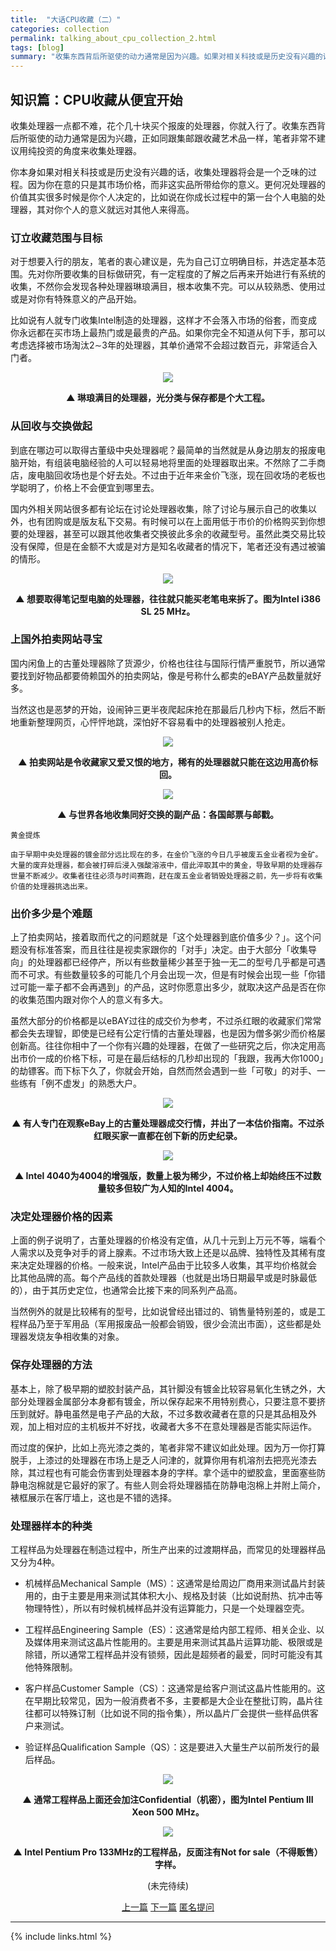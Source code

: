 ```yaml
---
title:  "大话CPU收藏（二）"
categories: collection
permalink: talking_about_cpu_collection_2.html
tags: [blog]
summary: "收集东西背后所驱使的动力通常是因为兴趣。如果对相关科技或是历史没有兴趣的话，收集处理器将会是一个乏味的过程。对于想要入行的朋友，笔者的衷心建议是，先为自己订立明确目标，并选定基本范围。可以从较熟悉、使用过或是对你有特殊意义的产品开始。"
---
```



## 知识篇：CPU收藏从便宜开始

收集处理器一点都不难，花个几十块买个报废的处理器，你就入行了。收集东西背后所驱使的动力通常是因为兴趣，正如同跟集邮跟收藏艺术品一样，笔者非常不建议用纯投资的角度来收集处理器。

你本身如果对相关科技或是历史没有兴趣的话，收集处理器将会是一个乏味的过程。因为你在意的只是其市场价格，而非这实品所带给你的意义。更何况处理器的价值其实很多时候是你个人决定的，比如说在你成长过程中的第一台个人电脑的处理器，其对你个人的意义就远对其他人来得高。


### 订立收藏范围与目标

对于想要入行的朋友，笔者的衷心建议是，先为自己订立明确目标，并选定基本范围。先对你所要收集的目标做研究，有一定程度的了解之后再来开始进行有系统的收集，不然你会发现各种处理器琳琅满目，根本收集不完。可以从较熟悉、使用过或是对你有特殊意义的产品开始。

比如说有人就专门收集Intel制造的处理器，这样才不会落入市场的俗套，而变成你永远都在买市场上最热门或是最贵的产品。如果你完全不知道从何下手，那可以考虑选择被市场淘汰2∼3年的处理器，其单价通常不会超过数百元，非常适合入门者。

<div align="center">
    <img src="../images/blogs/talking_about_cpu_collection_fig07.jpg"/>
    <p><b>▲ 琳琅满目的处理器，光分类与保存都是个大工程。</b></p>
</div>


### 从回收与交换做起

到底在哪边可以取得古董级中央处理器呢？最简单的当然就是从身边朋友的报废电脑开始，有组装电脑经验的人可以轻易地将里面的处理器取出来。不然除了二手商店，废电脑回收场也是个好去处。不过由于近年来金价飞涨，现在回收场的老板也学聪明了，价格上不会便宜到哪里去。

国内外相关网站很多都有论坛在讨论处理器收集，除了讨论与展示自己的收集以外，也有团购或是版友私下交易。有时候可以在上面用低于市价的价格购买到你想要的处理器，甚至可以跟其他收集者交换彼此多余的收藏型号。虽然此类交易比较没有保障，但是在金额不大或是对方是知名收藏者的情况下，笔者还没有遇过被骗的情形。

<div align="center">
    <img src="../images/blogs/talking_about_cpu_collection_fig08.jpg"/>
    <p><b>▲ 想要取得笔记型电脑的处理器，往往就只能买老笔电来拆了。图为Intel i386 SL 25 MHz。</b></p>
</div>


### 上国外拍卖网站寻宝

国内闲鱼上的古董处理器除了货源少，价格也往往与国际行情严重脱节，所以通常要找到好物品都要倚赖国外的拍卖网站，像是号称什么都卖的eBAY产品数量就好多。

当然这也是恶梦的开始，设闹钟三更半夜爬起床抢在那最后几秒内下标，然后不断地重新整理网页，心怦怦地跳，深怕好不容易看中的处理器被别人抢走。

<div align="center">
    <img src="../images/blogs/talking_about_cpu_collection_fig09.jpg"/>
    <p><b>▲ 拍卖网站是令收藏家又爱又恨的地方，稀有的处理器就只能在这边用高价标回。</b></p>
</div>

<div align="center">
    <img src="../images/blogs/talking_about_cpu_collection_fig10.jpg"/>
    <p><b>▲ 与世界各地收集同好交换的副产品：各国邮票与邮戳。</b></p>
</div>

```
黄金提炼

由于早期中央处理器的镀金部分远比现在的多，在金价飞涨的今日几乎被废五金业者视为金矿。大量的废弃处理器，都会被打碎后浸入强酸溶液中，借此淬取其中的黄金，导致早期的处理器存世量不断减少。收集者往往必须与时间赛跑，赶在废五金业者销毁处理器之前，先一步将有收集价值的处理器挑选出来。
```


### 出价多少是个难题

上了拍卖网站，接着取而代之的问题就是「这个处理器到底价值多少？」。这个问题没有标准答案，而且往往是视卖家跟你的「对手」决定。由于大部分「收集导向」的处理器都已经停产，所以有些数量稀少甚至于独一无二的型号几乎都是可遇而不可求。有些数量较多的可能几个月会出现一次，但是有时候会出现一些「你错过可能一辈子都不会再遇到」的产品，这时你愿意出多少，就取决这产品是否在你的收集范围内跟对你个人的意义有多大。

虽然大部分的价格都是以eBAY过往的成交价为参考，不过杀红眼的收藏家们常常都会失去理智，即使是已经有公定行情的古董处理器，也是因为僧多粥少而价格屡创新高。往往你相中了一个你有兴趣的处理器，在做了一些研究之后，你决定用高出市价一成的价格下标，可是在最后结标的几秒却出现的「我跟，我再大你1000」的劫镖客。而下标下久了，你就会开始，自然而然会遇到一些「可敬」的对手、一些练有「例不虚发」的熟悉大户。

<div align="center">
    <img src="../images/blogs/talking_about_cpu_collection_fig11.jpg"/>
    <p><b>▲ 有人专门在观察eBay上的古董处理器成交行情，并出了一本估价指南。不过杀红眼买家一直都在创下新的历史纪录。</b></p>
</div>

<div align="center">
    <img src="../images/blogs/talking_about_cpu_collection_fig12.jpg"/>
    <p><b>▲ Intel 4040为4004的增强版，数量上极为稀少，不过价格上却始终压不过数量较多但较广为人知的Intel 4004。</b></p>
</div>


### 决定处理器价格的因素

上面的例子说明了，古董处理器的价格没有定值，从几十元到上万元不等，端看个人需求以及竞争对手的肾上腺素。不过市场大致上还是以品牌、独特性及其稀有度来决定处理器的价格。一般来说，Intel产品由于比较多人收集，其平均价格就会比其他品牌的高。每个产品线的首款处理器（也就是出场日期最早或是时脉最低的），由于其历史定位，也通常会比接下来的同系列产品高。

当然例外的就是比较稀有的型号，比如说曾经出错过的、销售量特别差的，或是工程样品乃至于军用品（军用报废品一般都会销毁，很少会流出市面），这些都是处理器发烧友争相收集的对象。


### 保存处理器的方法

基本上，除了极早期的塑胶封装产品，其针脚没有镀金比较容易氧化生锈之外，大部分处理器金属部分本身都有镀金，所以保存起来不用特别费心，只要注意不要挤压到就好。静电虽然是电子产品的大敌，不过多数收藏者在意的只是其品相及外观，加上相对应的主机板并不好找，收藏者大多不在意处理器是否能实际运作。

而过度的保护，比如上亮光漆之类的，笔者非常不建议如此处理。因为万一你打算脱手，上漆过的处理器在市场上是乏人问津的，就算你用有机溶剂去把亮光漆去除，其过程也有可能会伤害到处理器本身的字样。拿个适中的塑胶盒，里面塞些防静电泡棉就是它最好的家了。有些人则会将处理器插在防静电泡棉上并附上简介，裱框展示在客厅墙上，这也是不错的选择。


### 处理器样本的种类

工程样品为处理器在制造过程中，所生产出来的过渡期样品，而常见的处理器样品又分为4种。

- 机械样品Mechanical Sample（MS）：这通常是给周边厂商用来测试晶片封装用的，由于主要是用来测试其体积大小、规格及封装（比如说耐热、抗冲击等物理特性），所以有时候机械样品并没有运算能力，只是一个处理器空壳。

- 工程样品Engineering Sample（ES）：这通常是给内部工程师、相关企业、以及媒体用来测试这晶片性能用的。主要是用来测试其晶片运算功能、极限或是除错，所以通常工程样品并没有锁频，因此是超频者的最爱，同时可能没有其他特殊限制。

- 客户样品Customer Sample（CS）：这通常是给客户测试这晶片性能用的。这在早期比较常见，因为一般消费者不多，主要都是大企业在整批订购，晶片往往都可以特殊订制（比如说不同的指令集），所以晶片厂会提供一些样品供客户来测试。

- 验证样品Qualification Sample（QS）：这是要进入大量生产以前所发行的最后样品。

<div align="center">
    <img src="../images/blogs/talking_about_cpu_collection_fig13.jpg"/>
    <p><b>▲ 通常工程样品上面还会加注Confidential（机密），图为Intel Pentium III Xeon 500 MHz。</b></p>
</div>

<div align="center">
    <img src="../images/blogs/talking_about_cpu_collection_fig14.jpg"/>
    <p><b>▲ Intel Pentium Pro 133MHz的工程样品，反面注有Not for sale（不得贩售）字样。</b></p>
</div>

<div align="center">
<p>(未完待续)</p>
<a href="talking_about_cpu_collection_1.html" class="btn btn-primary">上一篇</a> 
<a href="talking_about_cpu_collection_3.html" class="btn btn-primary">下一篇</a> 
<a href="{{site.feedback_link}}" class="btn btn-primary"><i class="fa fa-comment-o"></i> 匿名提问</a> 
</div>

---------

{% include links.html %}

